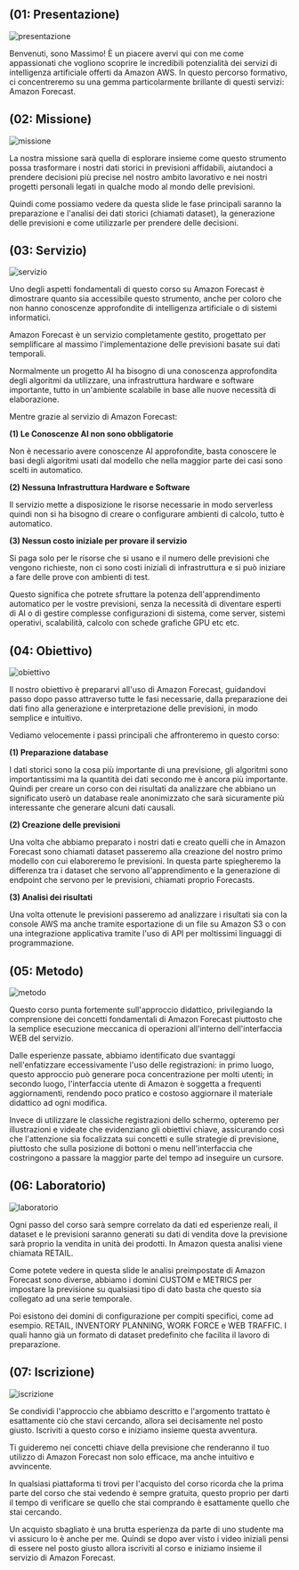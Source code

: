 ## (01: Presentazione)

![presentazione](../images/it-amazon-forecast-01-01-001.jpg)

Benvenuti, sono Massimo! È un piacere avervi qui con me come appassionati che vogliono scoprire le incredibili potenzialità dei servizi di intelligenza artificiale offerti da Amazon AWS. In questo percorso formativo, ci concentreremo su una gemma particolarmente brillante di questi servizi: Amazon Forecast.

## (02: Missione)

![missione](../images/it-amazon-forecast-01-01-002.jpg)

La nostra missione sarà quella di esplorare insieme come questo strumento possa trasformare i nostri dati storici in previsioni affidabili, aiutandoci a prendere decisioni più precise nel nostro ambito lavorativo e nei nostri progetti personali legati in qualche modo al mondo delle previsioni.

Quindi come possiamo vedere da questa slide le fase principali saranno la preparazione e l'analisi dei dati storici (chiamati dataset), la generazione delle previsioni e come utilizzarle per prendere delle decisioni.

## (03: Servizio)

![servizio](../images/it-amazon-forecast-01-01-003.jpg)

Uno degli aspetti fondamentali di questo corso su Amazon Forecast è dimostrare quanto sia accessibile questo strumento, anche per coloro che non hanno conoscenze approfondite di intelligenza artificiale o di sistemi informatici.

Amazon Forecast è un servizio completamente gestito, progettato per semplificare al massimo l'implementazione delle previsioni basate sui dati temporali.

Normalmente un progetto AI ha bisogno di una conoscenza approfondita degli algoritmi da utilizzare, una infrastruttura hardware e software importante, tutto in un'ambiente scalabile in base alle nuove necessità di elaborazione.

Mentre grazie al servizio di Amazon Forecast:

**(1) Le Conoscenze AI non sono obbligatorie**

Non è necessario avere conoscenze AI approfondite, basta conoscere le basi degli algoritmi usati dal modello che nella maggior parte dei casi sono scelti in automatico.

**(2) Nessuna Infrastruttura Hardware e Software**

Il servizio mette a disposizione le risorse necessarie in modo serverless quindi non si ha bisogno di creare o configurare ambienti di calcolo, tutto è automatico.

**(3) Nessun costo iniziale per provare il servizio**

Si paga solo per le risorse che si usano e il numero delle previsioni che vengono richieste, non ci sono costi iniziali di infrastruttura e si può iniziare a fare delle prove con ambienti di test.

Questo significa che potrete sfruttare la potenza dell'apprendimento automatico per le vostre previsioni, senza la necessità di diventare esperti di AI o di gestire complesse configurazioni di sistema, come server, sistemi operativi, scalabilità, calcolo con schede grafiche GPU etc etc.

## (04: Obiettivo)

![obiettivo](../images/it-amazon-forecast-01-01-004.jpg)

Il nostro obiettivo è prepararvi all'uso di Amazon Forecast, guidandovi passo dopo passo attraverso tutte le fasi necessarie, dalla preparazione dei dati fino alla generazione e interpretazione delle previsioni, in modo semplice e intuitivo. 

Vediamo velocemente i passi principali che affronteremo in questo corso:

**(1) Preparazione database**

I dati storici sono la cosa più importante di una previsione, gli algoritmi sono importantissimi ma la quantità dei dati secondo me è ancora più importante. Quindi per creare un corso con dei risultati da analizzare che abbiano un significato userò un database reale anonimizzato che sarà sicuramente più interessante che generare alcuni dati causali.

**(2) Creazione delle previsioni**

Una volta che abbiamo preparato i nostri dati e creato quelli che in Amazon Forecast sono chiamati dataset passeremo alla creazione del nostro primo modello con cui elaboreremo le previsioni. In questa parte spiegheremo la differenza tra i dataset che servono all'apprendimento e la generazione di endpoint che servono per le previsioni, chiamati proprio Forecasts.

**(3) Analisi dei risultati**

Una volta ottenute le previsioni passeremo ad analizzare i risultati sia con la console AWS ma anche tramite esportazione di un file su Amazon S3 o con una integrazione applicativa tramite l'uso di API per moltissimi linguaggi di programmazione.

## (05: Metodo)

![metodo](../images/it-amazon-forecast-01-01-005.jpg)

Questo corso punta fortemente sull'approccio didattico, privilegiando la comprensione dei concetti fondamentali di Amazon Forecast piuttosto che la semplice esecuzione meccanica di operazioni all'interno dell'interfaccia WEB del servizio.

Dalle esperienze passate, abbiamo identificato due svantaggi nell'enfatizzare eccessivamente l'uso delle registrazioni: in primo luogo, questo approccio può generare poca concentrazione per molti utenti; in secondo luogo, l'interfaccia utente di Amazon è soggetta a frequenti aggiornamenti, rendendo poco pratico e costoso aggiornare il materiale didattico ad ogni modifica.

Invece di utilizzare le classiche registrazioni dello schermo, opteremo per illustrazioni e videate che evidenziano gli obiettivi chiave, assicurando così che l'attenzione sia focalizzata sui concetti e sulle strategie di previsione, piuttosto che sulla posizione di bottoni o menu nell'interfaccia che costringono a passare la maggior parte del tempo ad inseguire un cursore.

## (06: Laboratorio)

![laboratorio](../images/it-amazon-forecast-01-01-006.jpg)

Ogni passo del corso sarà sempre correlato da dati ed esperienze reali, il dataset e le previsioni saranno generati su dati di vendita dove la previsione sarà proprio la vendita in unità dei prodotti. In Amazon questa analisi viene chiamata RETAIL.

Come potete vedere in questa slide le analisi preimpostate di Amazon Forecast sono diverse, abbiamo i domini CUSTOM e METRICS per impostare la previsione su qualsiasi tipo di dato basta che questo sia collegato ad una serie temporale.

Poi esistono dei domini di configurazione per compiti specifici, come ad esempio. RETAIL, INVENTORY PLANNING, WORK FORCE e WEB TRAFFIC. I quali hanno già un formato di dataset predefinito che facilita il lavoro di preparazione.

## (07: Iscrizione)

![iscrizione](../images/it-amazon-forecast-01-01-007.jpg)

Se condividi l'approccio che abbiamo descritto e l'argomento trattato è esattamente ciò che stavi cercando, allora sei decisamente nel posto giusto. Iscriviti a questo corso e iniziamo insieme questa avventura.

Ti guideremo nei concetti chiave della previsione che renderanno il tuo utilizzo di Amazon Forecast non solo efficace, ma anche intuitivo e avvincente.

In qualsiasi piattaforma ti trovi per l'acquisto del corso ricorda che la prima parte del corso che stai vedendo è sempre gratuita, questo proprio per darti il tempo di verificare se quello che stai comprando è esattamente quello che stai cercando. 

Un acquisto sbagliato è una brutta esperienza da parte di uno studente ma vi assicuro lo è anche per me. Quindi se dopo aver visto i video iniziali pensi di essere nel posto giusto allora iscriviti al corso e iniziamo insieme il servizio di Amazon Forecast.